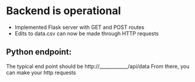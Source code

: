 # Backend is operational
- Implemented Flask server with GET and POST routes
- Edits to data.csv can now be made through HTTP requests



## Python endpoint:
The typical end point should be http://____________/api/data
From there, you can make your http requests